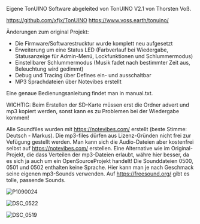 Eigene TonUINO Software abgeleited von TonUINO V2.1 von Thorsten Voß.

https://github.com/xfjx/TonUINO
https://www.voss.earth/tonuino/

Änderungen zum original Projekt:
  - Die Firmware/Softwarestrucktur wurde komplett neu aufgesetzt
  - Erweiterung um eine Status LED (Farbverlauf bei Wiedergabe, Statusanzeige für Admin-Menü, Lockfunktionen und Schlummermodus)
  - Einstellbarer Schlummermodus (Musik fadet nach bestimmter Zeit aus, Beleuchtung wird gedimmt)
  - Debug und Tracing über Defines ein- und ausschaltbar
  - MP3 Sprachdateien über Notevibes erstellt

Eine genaue Bedienungsanleitung findet man in manual.txt.

WICHTIG: 
Beim Erstellen der SD-Karte müssen erst die Ordner advert und mp3 kopiert werden, sonst kann es zu Problemen bei der Wiedergabe kommen!

Alle Soundfiles wurden mit https://notevibes.com/ erstellt (beste Stimme: Deutsch - Markus). Die mp3-files dürfen aus Lizenz-Gründen nicht frei zur Vefügung gestellt werden. 
Man kann sich die Audio-Dateien aber kostenfrei selbst auf https://notevibes.com/ erstellen.
Eine Alternative wie im Original-Projekt, die dass Verteilen der mp3-Dateien erlaubt, währe hier besser, da es sich ja auch um ein OpenSourceProjekt handelt!
Die Sounddateien 0500, 0501 und 0502 enthalten keine Sprache. Hier kann man je nach Geschmack seine eigenen mp3-Sounds verwenden.
Auf https://freesound.org/ gibt es tolle, passende Sounds.


![P1090024](https://user-images.githubusercontent.com/43321402/121665952-08bfbf80-caa9-11eb-8520-40d14c84342b.JPG)

![DSC_0522](https://user-images.githubusercontent.com/43321402/121667535-af589000-caaa-11eb-972b-8ea801f7ec18.JPG)

![DSC_0519](https://user-images.githubusercontent.com/43321402/121667705-da42e400-caaa-11eb-8127-f196a8fbcd10.JPG)
